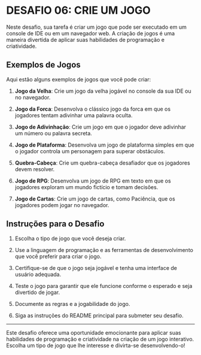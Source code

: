 # DESAFIO 06: CRIE UM JOGO
Neste desafio, sua tarefa é criar um jogo que pode ser executado em um console de IDE ou em um navegador web. A criação de jogos é uma maneira divertida de aplicar suas habilidades de programação e criatividade.

## Exemplos de Jogos
Aqui estão alguns exemplos de jogos que você pode criar:

1. **Jogo da Velha**: Crie um jogo da velha jogável no console da sua IDE ou no navegador.

2. **Jogo da Forca**: Desenvolva o clássico jogo da forca em que os jogadores tentam adivinhar uma palavra oculta.

3. **Jogo de Adivinhação**: Crie um jogo em que o jogador deve adivinhar um número ou palavra secreta.

4. **Jogo de Plataforma**: Desenvolva um jogo de plataforma simples em que o jogador controla um personagem para superar obstáculos.

5. **Quebra-Cabeça**: Crie um quebra-cabeça desafiador que os jogadores devem resolver.

6. **Jogo de RPG**: Desenvolva um jogo de RPG em texto em que os jogadores exploram um mundo fictício e tomam decisões.

7. **Jogo de Cartas**: Crie um jogo de cartas, como Paciência, que os jogadores podem jogar no navegador.

## Instruções para o Desafio
1. Escolha o tipo de jogo que você deseja criar.

2. Use a linguagem de programação e as ferramentas de desenvolvimento que você preferir para criar o jogo.

3. Certifique-se de que o jogo seja jogável e tenha uma interface de usuário adequada.

4. Teste o jogo para garantir que ele funcione conforme o esperado e seja divertido de jogar.

5. Documente as regras e a jogabilidade do jogo.

6. Siga as instruções do README principal para submeter seu desafio.

---

Este desafio oferece uma oportunidade emocionante para aplicar suas habilidades de programação e criatividade na criação de um jogo interativo. Escolha um tipo de jogo que lhe interesse e divirta-se desenvolvendo-o!
